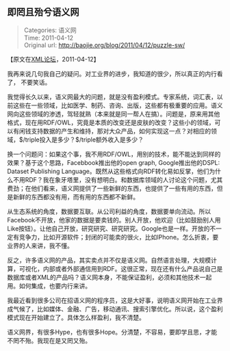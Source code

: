 即罔且殆兮语义网
---
    
> Categories: 语义网  
> Time: 2011-04-12  
> Original url: <http://baojie.org/blog/2011/04/12/puzzle-sw/>
    
【原文在[XML论坛](http://bbs.xml.org.cn/dispbbs.asp?boardid=2&id=69953&star=5#205707)，2011-04-12】

我再来说几句我自己的疑问。对工业界的进步，我知道的很少，所以真正的内行看了， 不要笑话。

我觉得长久以来，语义网最大的问题，就是没有盈利模式。专家系统，词汇表，以前这些在一些领域，比如医学、制药、咨询、出版，这些都有极重要的应用。语义网向这些领域的渗透，驾轻就熟（本来就是同一帮人在搞）。问题是，原来用其他格式，现在用RDF/OWL，究竟是本质的改变还是皮肤的改变？这些小的领域，可以有闲钱支持数据的产生和维持，那对大众产品，如何实现这一点？对相应的领域，\$/triple投入是多少？\$/triple额外收入是多少？

换一个问题问：如果这个事，我不用RDF/OWL，用别的技术，能不能达到同样的效果？基于这个思路，Facebbook推出他的open graph, Google推出他的DSPL: Dataset Publishing Language。既然从这些格式向RDF转化易如反掌，他们为什么不用RDF？我在象牙塔里，没有想明白。和数据库领域的人讨论这个问题，尤其费劲；在他们看来，语义网提供了一些新鲜的东西，也提供了一些有用的东西，但是新鲜的东西都没有用，而有用的东西都不新鲜。

从生态系统的角度，数据要互联。从公司利益的角度，数据要单向流动。所以Facebook不开放，他家的数据是要卖钱的。别人开放，他欢迎（比如鼓励别人用Like按钮）。让他自己开放，研究研究、研究研究。Google也是一样。开放的不一定有竞争力，比如开源软件；封闭的可能卖的很火，比如IPhone。怎么折衷，要业界的人来讲，我不懂。

反之，许多语义网的产品，其实卖点并不仅是语义网。自然语言处理，大规模计算，可视化，内部或者外部通信用到RDF。这很正常，现在还有什么产品说自己是数据库或者XML的产品吗？语义网本身，不能保证盈利，必须和其他技术一起用。如何集成，也要内行来讲。

我最近看到很多公司在招语义网的程序员，这是大好事，说明语义网开始在工业界成气候了，比如媒体、金融、广告，移动通讯、搜索引擎优化。所以说，这个盈利模式现在开始建立了。具体怎么样盈利，我不清楚。

语义网界，有很多Hype，也有很多Hope。分清楚，不容易，要即学且思，才能不罔不殆。我现在是又罔又殆。     
    